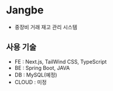 # Jangbe

- 중장비 거래 재고 관리 시스템

## 사용 기술
- FE : Next.js, TailWind CSS, TypeScript
- BE : Spring Boot, JAVA
- DB : MySQL(예정)
- CLOUD : 미정

